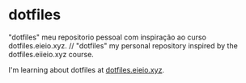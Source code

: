 # dotfiles
"dotfiles" meu repositorio pessoal com inspiração ao curso dotfiles.eieio.xyz. // "dotfiles" my personal repository inspired by the dotfiles.eiieio.xyz course.

I'm learning about dotfiles at [dotfiles.eieio.xyz](http://dotfiles.eieio.xyz).
